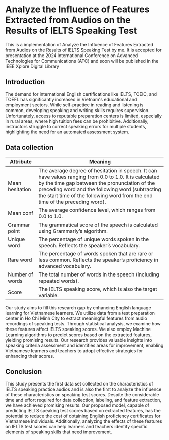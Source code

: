 # Analyze the Influence of Features Extracted from Audios on the Results of IELTS Speaking Test
This is a implementation of Analyze the Influence of Features Extracted from Audios on the Results of IELTS Speaking Test by me. It is accepted for presentation at the 2024 International Conference on Advanced Technologies for Communications (ATC) and soon will be published in the IEEE Xplore Digital Library

## Introduction
The demand for international English certifications like IELTS, TOEIC, and TOEFL has significantly increased in Vietnam's educational and employment sectors. While self-practice in reading and listening is common, developing speaking and writing skills requires supervision. Unfortunately, access to reputable preparation centers is limited, especially in rural areas, where high tuition fees can be prohibitive. Additionally, instructors struggle to correct speaking errors for multiple students, highlighting the need for an automated assessment system.

## Data collection


| Attribute         | Meaning                                                                                                                                                     |
|-------------------|-------------------------------------------------------------------------------------------------------------------------------------------------------------|
| Mean hesitation    | The average degree of hesitation in speech. It can have values ranging from 0.0 to 1.0. It is calculated by the time gap between the pronunciation of the preceding word and the following word (subtracting the start time of the following word from the end time of the preceding word). |
| Mean conf         | The average confidence level, which ranges from 0.0 to 1.0.                                                                                              |
| Grammar point     | The grammatical score of the speech is calculated using Grammarly’s algorithm.                                                                              |
| Unique word       | The percentage of unique words spoken in the speech. Reflects the speaker’s vocabulary.                                                                    |
| Rare word         | The percentage of words spoken that are rare or less common. Reflects the speaker’s proficiency in advanced vocabulary.                                     |
| Number of words    | The total number of words in the speech (including repeated words).                                                                                       |
| Score             | The IELTS speaking score, which is also the target variable.                                                                                               |


Our study aims to fill this research gap by enhancing English language learning for Vietnamese learners. We utilize data from a test preparation center in Ho Chi Minh City to extract meaningful features from audio recordings of speaking tests. Through statistical analysis, we examine how these features affect IELTS speaking scores. We also employ Machine Learning algorithms to predict scores based on the extracted features, yielding promising results. Our research provides valuable insights into speaking criteria assessment and identifies areas for improvement, enabling Vietnamese learners and teachers to adopt effective strategies for enhancing their scores.
## Conclusion
This study presents the first data set collected on the characteristics of IELTS speaking practice audios and is also the first to analyze the influence of these characteristics on speaking test scores. Despite the considerable time and effort required for data collection, labeling, and feature extraction, we have achieved promising results. Our proposed model, capable of predicting IELTS speaking test scores based on extracted features, has the potential to reduce the cost of obtaining English proficiency certificates for Vietnamese individuals. Additionally, analyzing the effects of these features on IELTS test scores can help learners and teachers identify specific elements of speaking skills that need improvement.

